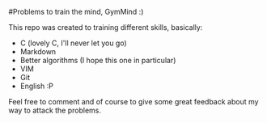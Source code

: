 #Problems to train the mind, GymMind :)

This repo was created to training different skills, basically:
 - C (lovely C, I'll never let you go)
 - Markdown
 - Better algorithms (I hope this one in particular)
 - VIM 
 - Git
 - English :P

Feel free to comment and of course to give some great feedback about my way to attack the problems. 
